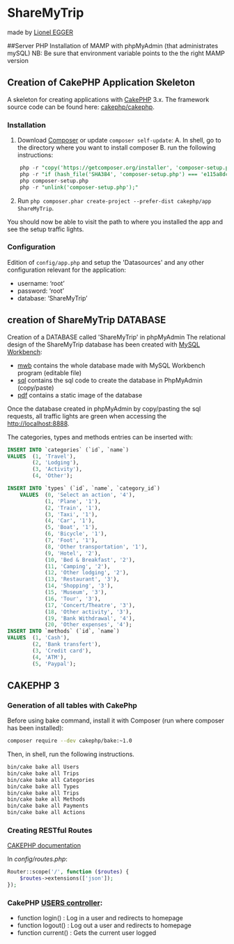 # ShareMyTrip 
made by [Lionel EGGER](mailto:lionelegger@gmail.com)

##Server PHP
Installation of MAMP with phpMyAdmin (that administrates mySQL)
NB: Be sure that environment variable points to the the right MAMP version

## Creation of CakePHP Application Skeleton

A skeleton for creating applications with [CakePHP](http://cakephp.org) 3.x.
The framework source code can be found here: [cakephp/cakephp](https://github.com/cakephp/cakephp).

### Installation

1. Download [Composer](http://getcomposer.org/doc/00-intro.md) or update `composer self-update`:
A. In shell, go to the directory where you want to install composer
B. run the following instructions:
```sql
    php -r "copy('https://getcomposer.org/installer', 'composer-setup.php');"
    php -r "if (hash_file('SHA384', 'composer-setup.php') === 'e115a8dc7871f15d853148a7fbac7da27d6c0030b848d9b3dc09e2a0388afed865e6a3d6b3c0fad45c48e2b5fc1196ae') { echo 'Installer verified'; } else { echo 'Installer corrupt'; unlink('composer-setup.php'); } echo PHP_EOL;"
    php composer-setup.php
    php -r "unlink('composer-setup.php');"
```
2. Run `php composer.phar create-project --prefer-dist cakephp/app ShareMyTrip`.

You should now be able to visit the path to where you installed the app and see the setup traffic lights.

### Configuration
Edition of `config/app.php` and setup the 'Datasources' and any other configuration relevant for the application:
- username: ‘root’
- password: ‘root’
- database: ‘ShareMyTrip’


## creation of ShareMyTrip DATABASE
Creation of a DATABASE called 'ShareMyTrip' in phpMyAdmin
The relational design of the ShareMyTrip database has been created with [MySQL Workbench](http://dev.mysql.com/downloads/workbench/):
- [mwb](/db/ShareMyTrip.mwb) contains the whole database made with MySQL Workbench program (editable file)
- [sql](/db/ShareMyTrip.sql) contains the sql code to create the database in PhpMyAdmin (copy/paste)
- [pdf](/db/ShareMyTrip.pdf) contains a static image of the database

Once the database created in phpMyAdmin by copy/pasting the sql requests, all traffic lights are green when accessing the [http://localhost:8888](http://localhost:8888/).

The categories, types and methods entries can be inserted with: 
```sql
INSERT INTO `categories` (`id`, `name`) 
VALUES  (1, 'Travel'), 
        (2, 'Lodging'), 
        (3, 'Activity'), 
        (4, 'Other');

INSERT INTO `types` (`id`, `name`, `category_id`) 
    VALUES  (0, 'Select an action', '4'),
            (1, 'Plane', '1'), 
            (2, 'Train', '1'), 
            (3, 'Taxi', '1'), 
            (4, 'Car', '1'), 
            (5, 'Boat', '1'), 
            (6, 'Bicycle', '1'), 
            (7, 'Foot', '1'), 
            (8, 'Other transportation', '1'), 
            (9, 'Hotel', '2'), 
            (10, 'Bed & Breakfast', '2'), 
            (11, 'Camping', '2'), 
            (12, 'Other lodging', '2'), 
            (13, 'Restaurant', '3'), 
            (14, 'Shopping', '3'), 
            (15, 'Museum', '3'), 
            (16, 'Tour', '3'), 
            (17, 'Concert/Theatre', '3'), 
            (18, 'Other activity', '3'), 
            (19, 'Bank Withdrawal', '4'),
            (20, 'Other expenses', '4');
INSERT INTO `methods` (`id`, `name`) 
VALUES  (1, 'Cash'), 
        (2, 'Bank transfert'), 
        (3, 'Credit card'), 
        (4, 'ATM'),
        (5, 'Paypal');
```

## CAKEPHP 3

### Generation of all tables with CakePhp

Before using bake command, install it with Composer (run where composer has been installed):
```sh
composer require --dev cakephp/bake:~1.0
```

Then, in shell, run the following instructions.
```sh
bin/cake bake all Users
bin/cake bake all Trips
bin/cake bake all Categories
bin/cake bake all Types
bin/cake bake all Trips
bin/cake bake all Methods
bin/cake bake all Payments
bin/cake bake all Actions
```

### Creating RESTful Routes
[CAKEPHP documentation](http://book.cakephp.org/3.0/en/development/routing.html#resource-routes)

In *config/routes.php*:
```php
Router::scope('/', function ($routes) {
    $routes->extensions(['json']);
});
```

### CakePHP [USERS controller](/src/Controller/Component/UsersController.php):

* function login() : Log in a user and redirects to homepage
* function logout() : Log out a user and redirects to homepage
* function current() : Gets the current user logged

